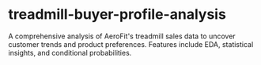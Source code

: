 # treadmill-buyer-profile-analysis
A comprehensive analysis of AeroFit's treadmill sales data to uncover customer trends and product preferences. Features include EDA, statistical insights, and conditional probabilities.
